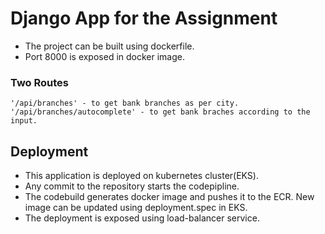 # Django App for the Assignment
- The project can be built using dockerfile.
- Port 8000 is exposed in docker image.

### Two Routes
```
'/api/branches' - to get bank branches as per city.
'/api/branches/autocomplete' - to get bank braches according to the input.
```

## Deployment

- This application is deployed on kubernetes cluster(EKS).
- Any commit to the repository starts the codepipline.
- The codebuild generates docker image and pushes it to the ECR. New image can be updated using deployment.spec in EKS.
- The deployment is exposed using load-balancer service.